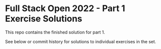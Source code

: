 # Full Stack Open 2022 - Part 1 Exercise Solutions

This repo contains the finished solution for part 1.

See below or commit history for solutions to individual exercises in the set.
